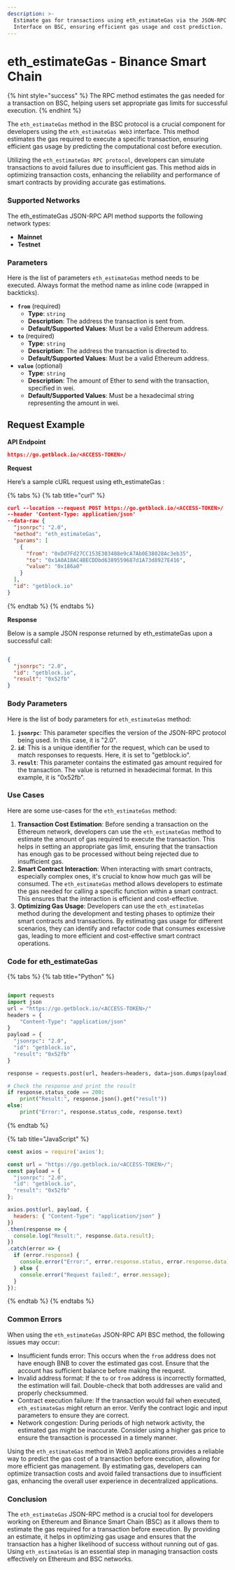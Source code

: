 ```yaml
---
description: >-
  Estimate gas for transactions using eth_estimateGas via the JSON-RPC API
  Interface on BSC, ensuring efficient gas usage and cost prediction.
---
```


# eth\_estimateGas - Binance Smart Chain

{% hint style="success" %}
The RPC method estimates the gas needed for a transaction on BSC, helping users set appropriate gas limits for successful execution.
{% endhint %}

The `eth_estimateGas` method in the BSC protocol is a crucial component for developers using the `eth_estimateGas Web3` interface. This method estimates the gas required to execute a specific transaction, ensuring efficient gas usage by predicting the computational cost before execution.

Utilizing the `eth_estimateGas RPC protocol`, developers can simulate transactions to avoid failures due to insufficient gas. This method aids in optimizing transaction costs, enhancing the reliability and performance of smart contracts by providing accurate gas estimations.

### Supported Networks

The eth\_estimateGas JSON-RPC API method supports the following network types:

* **Mainnet**
* **Testnet**

### Parameters

Here is the list of parameters `eth_estimateGas` method needs to be executed. Always format the method name as inline code (wrapped in backticks).

* **`from`** (required)
  * **Type**: `string`
  * **Description**: The address the transaction is sent from.
  * **Default/Supported Values**: Must be a valid Ethereum address.
* **`to`** (required)
  * **Type**: `string`
  * **Description**: The address the transaction is directed to.
  * **Default/Supported Values**: Must be a valid Ethereum address.
* **`value`** (optional)
  * **Type**: `string`
  * **Description**: The amount of Ether to send with the transaction, specified in wei.
  * **Default/Supported Values**: Must be a hexadecimal string representing the amount in wei.

## Request Example

**API Endpoint**

```json
https://go.getblock.io/<ACCESS-TOKEN>/
```

**Request**

Here’s a sample cURL request using eth\_estimateGas :

{% tabs %}
{% tab title="curl" %}
```json
curl --location --request POST https://go.getblock.io/<ACCESS-TOKEN>/
--header 'Content-Type: application/json' 
--data-raw {
  "jsonrpc": "2.0",
  "method": "eth_estimateGas",
  "params": [
    {
      "from": "0xDd7Fd27CC153E303488e9cA7Ab0E38028Ac3eb35",
      "to": "0x1A0A18AC4BECDDbd6389559687d1A73d8927E416",
      "value": "0x186a0"
    }
  ],
  "id": "getblock.io"
}
```
{% endtab %}
{% endtabs %}

**Response**

Below is a sample JSON response returned by eth\_estimateGas upon a successful call:

```json

{
  "jsonrpc": "2.0",
  "id": "getblock.io",
  "result": "0x52fb"
}

```

### Body Parameters

Here is the list of body parameters for `eth_estimateGas` method:

1. **`jsonrpc`**: This parameter specifies the version of the JSON-RPC protocol being used. In this case, it is "2.0".
2. **`id`**: This is a unique identifier for the request, which can be used to match responses to requests. Here, it is set to "getblock.io".
3. **`result`**: This parameter contains the estimated gas amount required for the transaction. The value is returned in hexadecimal format. In this example, it is "0x52fb".

### Use Cases

Here are some use-cases for the `eth_estimateGas` method:

1. **Transaction Cost Estimation**: Before sending a transaction on the Ethereum network, developers can use the `eth_estimateGas` method to estimate the amount of gas required to execute the transaction. This helps in setting an appropriate gas limit, ensuring that the transaction has enough gas to be processed without being rejected due to insufficient gas.
2. **Smart Contract Interaction**: When interacting with smart contracts, especially complex ones, it's crucial to know how much gas will be consumed. The `eth_estimateGas` method allows developers to estimate the gas needed for calling a specific function within a smart contract. This ensures that the interaction is efficient and cost-effective.
3. **Optimizing Gas Usage**: Developers can use the `eth_estimateGas` method during the development and testing phases to optimize their smart contracts and transactions. By estimating gas usage for different scenarios, they can identify and refactor code that consumes excessive gas, leading to more efficient and cost-effective smart contract operations.

### Code for eth\_estimateGas

{% tabs %}
{% tab title="Python" %}
```python

import requests
import json
url = "https://go.getblock.io/<ACCESS-TOKEN>/"
headers = {
    "Content-Type": "application/json"
}
payload = {
  "jsonrpc": "2.0",
  "id": "getblock.io",
  "result": "0x52fb"
}

response = requests.post(url, headers=headers, data=json.dumps(payload))

# Check the response and print the result
if response.status_code == 200:
    print("Result:", response.json().get("result"))
else:
    print("Error:", response.status_code, response.text)

```
{% endtab %}

{% tab title="JavaScript" %}
```javascript
const axios = require('axios');

const url = "https://go.getblock.io/<ACCESS-TOKEN>/";
const payload = {
  "jsonrpc": "2.0",
  "id": "getblock.io",
  "result": "0x52fb"
};

axios.post(url, payload, {
  headers: { "Content-Type": "application/json" }
})
.then(response => {
  console.log("Result:", response.data.result);
})
.catch(error => {
  if (error.response) {
    console.error("Error:", error.response.status, error.response.data);
  } else {
    console.error("Request failed:", error.message);
  }
});
```
{% endtab %}
{% endtabs %}

### Common Errors

When using the `eth_estimateGas` JSON-RPC API BSC method, the following issues may occur:

* Insufficient funds error: This occurs when the `from` address does not have enough BNB to cover the estimated gas cost. Ensure that the account has sufficient balance before making the request.
* Invalid address format: If the `to` or `from` address is incorrectly formatted, the estimation will fail. Double-check that both addresses are valid and properly checksummed.
* Contract execution failure: If the transaction would fail when executed, `eth_estimateGas` might return an error. Verify the contract logic and input parameters to ensure they are correct.
* Network congestion: During periods of high network activity, the estimated gas might be inaccurate. Consider using a higher gas price to ensure the transaction is processed in a timely manner.

Using the `eth_estimateGas` method in Web3 applications provides a reliable way to predict the gas cost of a transaction before execution, allowing for more efficient gas management. By estimating gas, developers can optimize transaction costs and avoid failed transactions due to insufficient gas, enhancing the overall user experience in decentralized applications.

### Conclusion

The `eth_estimateGas` JSON-RPC method is a crucial tool for developers working on Ethereum and Binance Smart Chain (BSC) as it allows them to estimate the gas required for a transaction before execution. By providing an estimate, it helps in optimizing gas usage and ensures that the transaction has a higher likelihood of success without running out of gas. Using `eth_estimateGas` is an essential step in managing transaction costs effectively on Ethereum and BSC networks.
